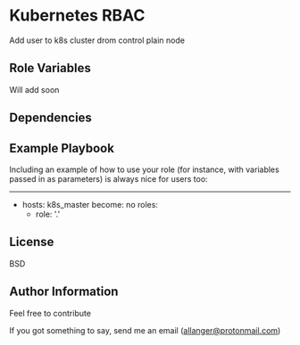 Kubernetes RBAC
=========

Add user to k8s cluster drom control plain node

Role Variables
--------------
Will add soon

Dependencies
------------

Example Playbook
----------------

Including an example of how to use your role (for instance, with variables passed in as parameters) is always nice for users too:

---
- hosts: k8s_master
  become: no
  roles:
    - role: '.'

License
-------

BSD

Author Information
------------------

Feel free to contribute

If you got something to say, send me an email (allanger@protonmail.com)
